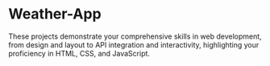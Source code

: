 # Weather-App
These projects demonstrate your comprehensive skills in web development, from design and layout to API integration and interactivity, highlighting your proficiency in HTML, CSS, and JavaScript.
